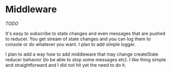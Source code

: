 # Middleware

_TODO_

It's easy to subscribe to state changes and even messages that are pushed to reducer. You get stream of state changes and you can log them to console or do whatever you want. I plan to add simple logger.

I plan to add a way how to add middleware that may change createState reducer behavior (to be able to stop some messages etc). I like thing simple and straightforward and I did not hit yet the need to do it.
